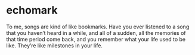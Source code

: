 # echomark

To me, songs are kind of like bookmarks. Have you ever listened to a song that you haven’t heard in a while, and all of a sudden, all the memories of that time period come back, and you remember what your life used to be like. They’re like milestones in your life.
